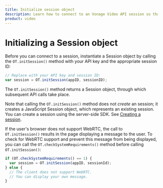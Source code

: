 ```yaml
--- 
title: Initialize session object 
description: Learn how to connect to an Vonage Video API session so that participants can use audio, video, and messaging functionality in your web application.
product: video 
---
```


# Initializing a Session object

Before you can connect to a session, instantiate a Session object by calling the `OT.initSession()` method with your API key and the appropriate session ID:

```js
// Replace with your API key and session ID:
var session = OT.initSession(appID, sessionID);
```

The `OT.initSession()` method returns a Session object, through which subsequent API calls take place.

Note that calling the `OT.initSession()` method does not _create_ an session; it creates a JavaScript Session object, which represents an existing session. You can create a session using the server-side SDK. See [Creating a session](/video/guides/create-session).

If the user's browser does not support WebRTC, the call to `OT.initSession()` results in the page displaying a message to the user. To check for WebRTC support and prevent this message from being displayed, you can call the `OT.checkSystemRequirements()` method before calling `OT.initSession()`:

```js
if (OT.checkSystemRequirements() == 1) {
  var session = OT.initSession(appID, sessionId);
} else {
  // The client does not support WebRTC.
  // You can display your own message.
}
```
